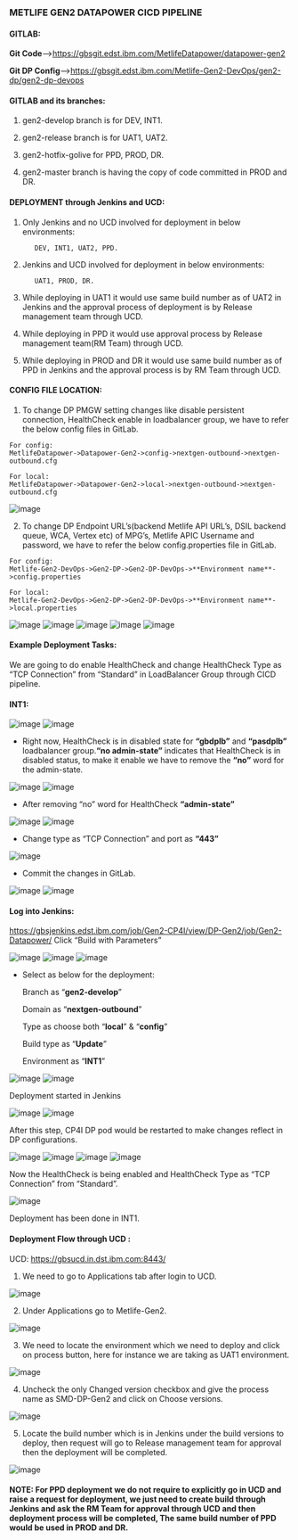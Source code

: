 ### **METLIFE GEN2 DATAPOWER CICD PIPELINE** 

#### GITLAB:  
**Git Code**-->https://gbsgit.edst.ibm.com/MetlifeDatapower/datapower-gen2

**Git DP Config**-->https://gbsgit.edst.ibm.com/Metlife-Gen2-DevOps/gen2-dp/gen2-dp-devops

#### GITLAB and its branches:
 1. gen2-develop branch is for DEV, INT1.
 
 2. gen2-release branch is for UAT1, UAT2.
 
 3. gen2-hotfix-golive for PPD, PROD, DR.
 
 4. gen2-master branch is having the copy of code committed in PROD and DR.



#### DEPLOYMENT through Jenkins and UCD:
  1. Only Jenkins and no UCD involved for deployment in below environments: 

            DEV, INT1, UAT2, PPD.

  2. Jenkins and UCD involved for deployment in below environments:

            UAT1, PROD, DR.
  3.	While deploying in UAT1 it would use same build number as of UAT2 in Jenkins and the approval process of deployment is by Release management team through UCD.

  4.	While deploying in PPD it would use approval process by Release management team(RM Team) through UCD.

  5.	While deploying in PROD and DR it would use same build number as of PPD in Jenkins and the approval process is by RM Team through UCD.


#### CONFIG FILE LOCATION:
  1. To change DP PMGW setting changes like disable persistent connection, HealthCheck enable in loadbalancer group, we have to refer the below config files in GitLab.
     
    For config:
    MetlifeDatapower->Datapower-Gen2->config->nextgen-outbound->nextgen-outbound.cfg

    For local:
    MetlifeDatapower->Datapower-Gen2->local->nextgen-outbound->nextgen-outbound.cfg
    
  
  ![image](Images/DP-CICD-1.png)
  
  
  2. To change DP Endpoint URL’s(backend Metlife API URL’s, DSIL backend queue, WCA, Vertex etc) of MPG’s, Metlife APIC Username and password, we have to refer the below
    config.properties file in GitLab.

    For config:
    Metlife-Gen2-DevOps->Gen2-DP->Gen2-DP-DevOps->**Environment name**->config.properties

    For local:
    Metlife-Gen2-DevOps->Gen2-DP->Gen2-DP-DevOps->**Environment name**->local.properties
    
![image](Images/DP-CICD-2.png)
![image](Images/DP-CICD-3.png)
![image](Images/DP-CICD-4.png)
![image](Images/DP-CICD-5.png)
![image](Images/DP-CICD-6.png)
    
#### Example Deployment Tasks:
We are going to do enable HealthCheck and change HealthCheck Type as “TCP Connection” from “Standard” in LoadBalancer Group through CICD pipeline.
#### INT1:

![image](Images/DP-CICD-7.png)
![image](Images/DP-CICD-8.png)

 - Right now, HealthCheck is in disabled state for **“gbdplb”** and **“pasdplb”** loadbalancer group.**“no admin-state”** indicates that HealthCheck is in disabled status, to make it enable we have to remove the **“no”** word for the admin-state.

![image](Images/DP-CICD-9.png)
![image](Images/DP-CICD-10.png)

- After removing “no” word for HealthCheck **“admin-state”**

![image](Images/DP-CICD-11.png)
![image](Images/DP-CICD-12.png)
- Change type as “TCP Connection” and port as **“443”**

![image](Images/DP-CICD-13.png)

- Commit the changes in GitLab.

![image](Images/DP-CICD-14.png)
![image](Images/DP-CICD-15.png)

#### Log into Jenkins:

https://gbsjenkins.edst.ibm.com/job/Gen2-CP4I/view/DP-Gen2/job/Gen2-Datapower/
Click “Build with Parameters”

![image](Images/DP-CICD-16.png)
![image](Images/DP-CICD-17.png)
![image](Images/DP-CICD-18.png)

- Select as below for the deployment:

  Branch as “**gen2-develop**”
  
  Domain as “**nextgen-outbound**”
  
  Type as choose both “**local**” & “**config**”
  
  Build type as “**Update**”
  
  Environment as “**INT1**”

![image](Images/DP-CICD-19.png)
![image](Images/DP-CICD-20.png)

Deployment started in Jenkins

![image](Images/DP-CICD-21.png)
![image](Images/DP-CICD-22.png)

After this step, CP4I DP pod would be restarted to make changes reflect in DP configurations.

![image](Images/DP-CICD-23.png)
![image](Images/DP-CICD-24.png)
![image](Images/DP-CICD-25.png)
![image](Images/DP-CICD-26.png)

Now the HealthCheck is being enabled and HealthCheck Type as “TCP Connection” from “Standard”.

![image](Images/DP-CICD-27.png)

Deployment has been done in INT1.

#### Deployment Flow through UCD :

UCD:
https://gbsucd.in.dst.ibm.com:8443/

1.	We need to go to Applications tab after login to UCD.

![image](Images/DP-CICD-28.png)

2.	Under Applications go to Metlife-Gen2.

![image](Images/DP-CICD-29.png)

3.	We need to locate the environment which we need to deploy and click on process button, here for instance we are taking as UAT1 environment.

![image](Images/DP-CICD-30.png)

4.	Uncheck the only Changed version checkbox and give the process name as SMD-DP-Gen2 and click on Choose versions.

![image](Images/DP-CICD-31.png)

5.	Locate the build number which is in Jenkins under the build versions to deploy, then request will go to Release management team for approval then the deployment will be completed.

![image](Images/DP-CICD-32.png)

#### NOTE: For PPD deployment we do not require to explicitly go in UCD and raise a request for deployment, we just need to create build through Jenkins and ask the RM Team for approval through UCD and then deployment process will be completed, The same build number of PPD would be used in PROD and DR.

  
  
